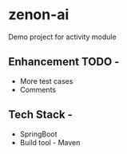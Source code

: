 # zenon-ai
Demo project for activity module

## Enhancement TODO -
* More test cases
* Comments

## Tech Stack -
* SpringBoot
* Build tool - Maven
